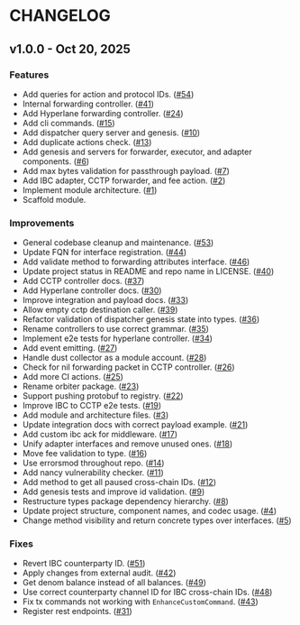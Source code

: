 # CHANGELOG

## v1.0.0 - Oct 20, 2025

### Features

- Add queries for action and protocol IDs. ([#54](https://github.com/noble-assets/orbiter/pull/54))
- Internal forwarding controller. ([#41](https://github.com/noble-assets/orbiter/pull/41))
- Add Hyperlane forwarding controller. ([#24](https://github.com/noble-assets/orbiter/pull/24))
- Add cli commands. ([#15](https://github.com/noble-assets/orbiter/pull/15))
- Add dispatcher query server and genesis. ([#10](https://github.com/noble-assets/orbiter/pull/10))
- Add duplicate actions check. ([#13](https://github.com/noble-assets/orbiter/pull/13))
- Add genesis and servers for forwarder, executor, and adapter components.
  ([#6](https://github.com/noble-assets/orbiter/pull/6))
- Add max bytes validation for passthrough payload.
  ([#7](https://github.com/noble-assets/orbiter/pull/7))
- Add IBC adapter, CCTP forwarder, and fee action.
  ([#2](https://github.com/noble-assets/orbiter/pull/2))
- Implement module architecture. ([#1](https://github.com/noble-assets/orbiter/pull/1))
- Scaffold module.

### Improvements

- General codebase cleanup and maintenance. ([#53](https://github.com/noble-assets/orbiter/pull/53))
- Update FQN for interface registration. ([#44](https://github.com/noble-assets/orbiter/pull/44))
- Add validate method to forwarding attributes interface.
  ([#46](https://github.com/noble-assets/orbiter/pull/46))
- Update project status in README and repo name in LICENSE.
  ([#40](https://github.com/noble-assets/orbiter/pull/40))
- Add CCTP controller docs. ([#37](https://github.com/noble-assets/orbiter/pull/37))
- Add Hyperlane controller docs. ([#30](https://github.com/noble-assets/orbiter/pull/30))
- Improve integration and payload docs. ([#33](https://github.com/noble-assets/orbiter/pull/33))
- Allow empty cctp destination caller. ([#39](https://github.com/noble-assets/orbiter/pull/39))
- Refactor validation of dispatcher genesis state into types.
  ([#36](https://github.com/noble-assets/orbiter/pull/36))
- Rename controllers to use correct grammar.
  ([#35](https://github.com/noble-assets/orbiter/pull/35))
- Implement e2e tests for hyperlane controller.
  ([#34](https://github.com/noble-assets/orbiter/pull/34))
- Add event emitting. ([#27](https://github.com/noble-assets/orbiter/pull/27))
- Handle dust collector as a module account.
  ([#28](https://github.com/noble-assets/orbiter/pull/28))
- Check for nil forwarding packet in CCTP controller.
  ([#26](https://github.com/noble-assets/orbiter/pull/26))
- Add more CI actions. ([#25](https://github.com/noble-assets/orbiter/pull/25))
- Rename orbiter package. ([#23](https://github.com/noble-assets/orbiter/pull/23))
- Support pushing protobuf to registry. ([#22](https://github.com/noble-assets/orbiter/pull/22))
- Improve IBC to CCTP e2e tests. ([#19](https://github.com/noble-assets/orbiter/pull/19))
- Add module and architecture files. ([#3](https://github.com/noble-assets/orbiter/pull/3))
- Update integration docs with correct payload example.
  ([#21](https://github.com/noble-assets/orbiter/pull/21))
- Add custom ibc ack for middleware. ([#17](https://github.com/noble-assets/orbiter/pull/17))
- Unify adapter interfaces and remove unused ones.
  ([#18](https://github.com/noble-assets/orbiter/pull/18))
- Move fee validation to type. ([#16](https://github.com/noble-assets/orbiter/pull/16))
- Use errorsmod throughout repo. ([#14](https://github.com/noble-assets/orbiter/pull/14))
- Add nancy vulnerability checker. ([#11](https://github.com/noble-assets/orbiter/pull/11))
- Add method to get all paused cross-chain IDs.
  ([#12](https://github.com/noble-assets/orbiter/pull/12))
- Add genesis tests and improve id validation.
  ([#9](https://github.com/noble-assets/orbiter/pull/9))
- Restructure types package dependency hierarchy.
  ([#8](https://github.com/noble-assets/orbiter/pull/8))
- Update project structure, component names, and codec usage.
  ([#4](https://github.com/noble-assets/orbiter/pull/4))
- Change method visibility and return concrete types over interfaces.
  ([#5](https://github.com/noble-assets/orbiter/pull/5))

### Fixes

- Revert IBC counterparty ID. ([#51](https://github.com/noble-assets/orbiter/pull/51))
- Apply changes from external audit. ([#42](https://github.com/noble-assets/orbiter/pull/42))
- Get denom balance instead of all balances.
  ([#49](https://github.com/noble-assets/orbiter/pull/49))
- Use correct counterparty channel ID for IBC cross-chain IDs.
  ([#48](https://github.com/noble-assets/orbiter/pull/48))
- Fix tx commands not working with `EnhanceCustomCommand`.
  ([#43](https://github.com/noble-assets/orbiter/pull/43))
- Register rest endpoints. ([#31](https://github.com/noble-assets/orbiter/pull/31))
